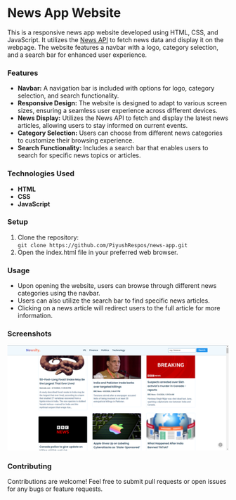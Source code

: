 <h1>News App Website</h1>
<p>This is a responsive news app website developed using HTML, CSS, and JavaScript. It utilizes the 
  <a href="https://newsapi.org/">News API</a> to fetch news data and display it on the webpage. The website features a navbar with a logo, category selection, and a search bar for enhanced user experience.</p>

<h3>Features</h3>
<ul>
  <li><b>Navbar:</b> A navigation bar is included with options for logo, category selection, and search functionality.</li>
  <li><b>Responsive Design:</b> The website is designed to adapt to various screen sizes, ensuring a seamless user experience across different devices.</li>
  <li><b>News Display:</b> Utilizes the News API to fetch and display the latest news articles, allowing users to stay informed on current events.</li>
  <li><b>Category Selection:</b>  Users can choose from different news categories to customize their browsing experience.</li>
  <li><b>Search Functionality:</b>  Includes a search bar that enables users to search for specific news topics or articles.</li>
</ul>

<h3>Technologies Used</h3>
<ul>
  <li><b>HTML</b></li>
  <li><b>CSS</b></li>
  <li><b>JavaScript</b></li>
</ul>

<h3>Setup</h3>
<ol>
  <li>Clone the repository:</li>
<code>git clone https://github.com/PiyushRespos/news-app.git</code>
  <li>Open the index.html file in your preferred web browser.</li>
</ol>

<h3>Usage</h3>
<ul>
  <li>Upon opening the website, users can browse through different news categories using the navbar.</li>
  <li>Users can also utilize the search bar to find specific news articles.</li>
  <li>Clicking on a news article will redirect users to the full article for more information.</li>
</ul>

<h3>Screenshots</h3>

![Screenshot 1](./preview.png)


<h3>Contributing</h3>
<p>Contributions are welcome! Feel free to submit pull requests or open issues for any bugs or feature requests.</p>